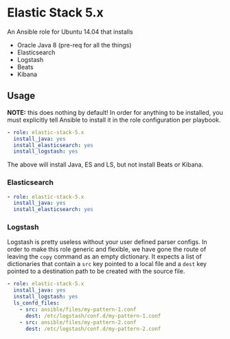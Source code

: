 # Elastic Stack 5.x

An Ansible role for Ubuntu 14.04 that installs

- Oracle Java 8 (pre-req for all the things)
- Elasticsearch
- Logstash
- Beats
- Kibana

## Usage

__NOTE:__ this does nothing by default! In order for anything to be installed, you must explicitly 
tell Ansible to install it in the role configuration per playbook.
 
```yaml
- role: elastic-stack-5.x
  install_java: yes
  install_elasticsearch: yes
  install_logstash: yes
```

The above will install Java, ES and LS, but not install Beats or Kibana.

### Elasticsearch

```yaml
- role: elastic-stack-5.x
  install_java: yes
  install_elasticsearch: yes
```

### Logstash

Logstash is pretty useless without your user defined parser configs. In order to make this role
generic and flexible, we have gone the route of leaving the `copy` command as an empty dictionary.
It expects a list of dictionaries that contain a `src` key pointed to a local file and a `dest` key 
pointed to a destination path to be created with the source file.

```yaml
- role: elastic-stack-5.x
  install_java: yes
  install_logstash: yes
  ls_confd_files:
    - src: ansible/files/my-pattern-1.conf
      dest: /etc/logstash/conf.d/my-pattern-1.conf
    - src: ansible/files/my-pattern-2.conf
      dest: /etc/logstash/conf.d/my-pattern-2.conf
```
